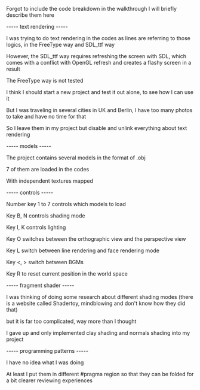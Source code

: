 Forgot to include the code breakdown in the walkthrough
I will briefly describe them here

----- text rendering -----

I was trying to do text rendering in the codes as lines are referring to those logics, in the FreeType way and SDL_ttf way

However, the SDL_ttf way requires refreshing the screen with SDL, which comes with a conflict with OpenGL refresh and creates a flashy screen in a result


The FreeType way is not tested

I think I should start a new project and test it out alone, to see how I can use it


But I was traveling in several cities in UK and Berlin, I have too many photos to take and have no time for that

So I leave them in my project but disable and unlink everything about text rendering

----- models -----

The project contains several models in the format of .obj

7 of them are loaded in the codes

With independent textures mapped


----- controls -----

Number key 1 to 7 controls which models to load

Key B, N controls shading mode

Key I, K controls lighting

Key O switches between the orthographic view and the perspective view

Key L switch between line rendering and face rendering mode

Key <, > switch between BGMs

Key R to reset current position in the world space


----- fragment shader -----

I was thinking of doing some research about different shading modes (there is a website called Shadertoy, mindblowing and don't know how they did that)

but it is far too complicated, way more than I thought

I gave up and only implemented clay shading and normals shading into my project


----- programming patterns -----

I have no idea what I was doing

At least I put them in different #pragma region so that they can be folded for a bit clearer reviewing experiences

